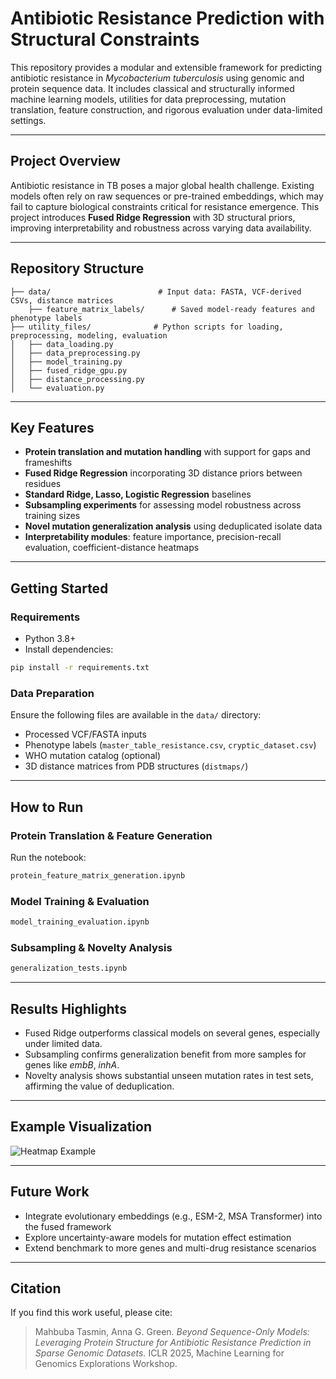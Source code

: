 

# Antibiotic Resistance Prediction with Structural Constraints

This repository provides a modular and extensible framework for predicting antibiotic resistance in *Mycobacterium tuberculosis* using genomic and protein sequence data. It includes classical and structurally informed machine learning models, utilities for data preprocessing, mutation translation, feature construction, and rigorous evaluation under data-limited settings.

---

## Project Overview

Antibiotic resistance in TB poses a major global health challenge. Existing models often rely on raw sequences or pre-trained embeddings, which may fail to capture biological constraints critical for resistance emergence. This project introduces **Fused Ridge Regression** with 3D structural priors, improving interpretability and robustness across varying data availability.

---

## Repository Structure

```
├── data/                        # Input data: FASTA, VCF-derived CSVs, distance matrices
    ├── feature_matrix_labels/      # Saved model-ready features and phenotype labels
├── utility_files/              # Python scripts for loading, preprocessing, modeling, evaluation
│   ├── data_loading.py
│   ├── data_preprocessing.py
│   ├── model_training.py
│   ├── fused_ridge_gpu.py
│   ├── distance_processing.py
│   └── evaluation.py

```

---

## Key Features

- **Protein translation and mutation handling** with support for gaps and frameshifts
- **Fused Ridge Regression** incorporating 3D distance priors between residues
- **Standard Ridge, Lasso, Logistic Regression** baselines
- **Subsampling experiments** for assessing model robustness across training sizes
- **Novel mutation generalization analysis** using deduplicated isolate data
- **Interpretability modules**: feature importance, precision-recall evaluation, coefficient-distance heatmaps

---

## Getting Started

### Requirements

- Python 3.8+
- Install dependencies:
```bash
pip install -r requirements.txt
```

### Data Preparation

Ensure the following files are available in the `data/` directory:
- Processed VCF/FASTA inputs
- Phenotype labels (`master_table_resistance.csv`, `cryptic_dataset.csv`)
- WHO mutation catalog (optional)
- 3D distance matrices from PDB structures (`distmaps/`)

---

## How to Run

### Protein Translation & Feature Generation
Run the notebook:
```bash
protein_feature_matrix_generation.ipynb
```

### Model Training & Evaluation
```bash
model_training_evaluation.ipynb
```

### Subsampling & Novelty Analysis
```bash
generalization_tests.ipynb
```

---

## Results Highlights

- Fused Ridge outperforms classical models on several genes, especially under limited data.
- Subsampling confirms generalization benefit from more samples for genes like *embB*, *inhA*.
- Novelty analysis shows substantial unseen mutation rates in test sets, affirming the value of deduplication.

---

## Example Visualization

![Heatmap Example](results/example_heatmap.png)

---

## Future Work

- Integrate evolutionary embeddings (e.g., ESM-2, MSA Transformer) into the fused framework
- Explore uncertainty-aware models for mutation effect estimation
- Extend benchmark to more genes and multi-drug resistance scenarios

---

## Citation

If you find this work useful, please cite:

> Mahbuba Tasmin, Anna G. Green. *Beyond Sequence-Only Models: Leveraging Protein Structure for Antibiotic Resistance Prediction in Sparse Genomic Datasets.* ICLR 2025, Machine Learning for Genomics Explorations Workshop.

